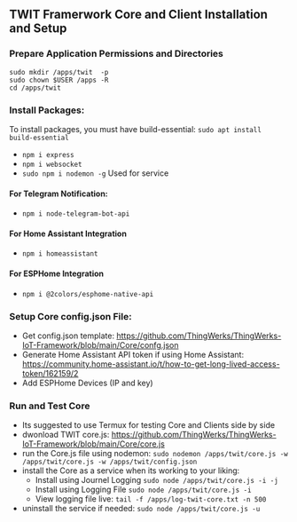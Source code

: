 ## TWIT Framerwork Core and Client Installation and Setup


### Prepare Application Permissions and Directories 

```
sudo mkdir /apps/twit  -p
sudo chown $USER /apps -R
cd /apps/twit
```

### Install Packages: 
To install packages, you must have build-essential: ```sudo apt install build-essential```
- ```npm i express```
- ```npm i websocket```
- ```sudo npm i nodemon -g``` Used for service 
#### For Telegram Notification:
- ```npm i node-telegram-bot-api```
#### For Home Assistant Integration
- ```npm i homeassistant```
#### For ESPHome Integration
- ```npm i @2colors/esphome-native-api```

### Setup Core config.json File: 
- Get config.json template: https://github.com/ThingWerks/ThingWerks-IoT-Framework/blob/main/Core/confg.json
- Generate Home Assistant API token if using Home Assistant: https://community.home-assistant.io/t/how-to-get-long-lived-access-token/162159/2
- Add ESPHome Devices (IP and key)

### Run and Test Core
- Its suggested to use Termux for testing Core and Clients side by side
- dwonload TWIT core.js: https://github.com/ThingWerks/ThingWerks-IoT-Framework/blob/main/Core/core.js
- run the Core.js file using nodemon:  ```sudo nodemon /apps/twit/core.js -w /apps/twit/core.js -w /apps/twit/config.json```
- install the Core as a service when its working to your liking: 
  -  Install using Journel Logging ```sudo node /apps/twit/core.js -i -j```
  -  Install using Logging File ```sudo node /apps/twit/core.js -i```
  -  View logging file live: ```tail -f /apps/log-twit-core.txt -n 500```
- uninstall the service if needed: ```sudo node /apps/twit/core.js -u```

